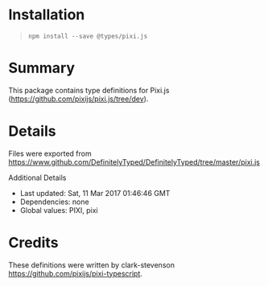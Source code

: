 # Installation
> `npm install --save @types/pixi.js`

# Summary
This package contains type definitions for Pixi.js (https://github.com/pixijs/pixi.js/tree/dev).

# Details
Files were exported from https://www.github.com/DefinitelyTyped/DefinitelyTyped/tree/master/pixi.js

Additional Details
 * Last updated: Sat, 11 Mar 2017 01:46:46 GMT
 * Dependencies: none
 * Global values: PIXI, pixi

# Credits
These definitions were written by clark-stevenson <https://github.com/pixijs/pixi-typescript>.

